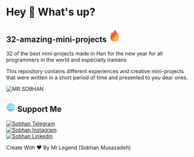<h1 align="left">Hey 👋 What's up?</h1>

## 32-amazing-mini-projects <img src="https://github.com/Tarikul-Islam-Anik/tarikul-islam-anik/raw/main/assets/images/Fire.png" alt="Slightly Smiling Face" width="35" height="35"/>
32 of the best mini-projects made in Han for the new year for all programmers in the world and especially Iranians


This repository contains different experiences and creative mini-projects that were written in a short period of time and presented to you dear ones.




<img src="https://s30.picofile.com/file/8473840892/Green_minimalist_professional_Business_Proposal_Presentation.png" alt="MR.SOBHAN" />

## <img src="https://github.com/Tarikul-Islam-Anik/tarikul-islam-anik/raw/main/assets/images/Globe%20with%20Meridians.png" alt="Slightly Smiling Face" width="25" height="25"/> Support Me

<a href="https://t.me/soobhhan"><img src="https://github.com/gauravghongde/social-icons/blob/master/PNG/Color/Telegram.png?raw=true" width="18" title="Sobhan"> Telegram</a><br>
<a href="https://instagram.com/sobhan.__.85"><img src="https://upload.wikimedia.org/wikipedia/commons/thumb/5/58/Instagram-Icon.png/1024px-Instagram-Icon.png" width="18" title="Sobhan"> Instagram</a><br>
<a href="https://www.linkedin.com/in/sobhan-musazadeh"><img src="https://github.com/gauravghongde/social-icons/blob/master/PNG/Color/LinkedIN.png?raw=true" width="18" title="Sobhan"> Linkedin</a>

Create With ❤️ By Mr.Legend (Sobhan Musazadeh)
